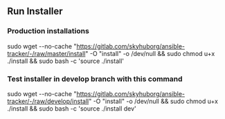 ## Run Installer

### Production installations
sudo wget --no-cache "https://gitlab.com/skyhuborg/ansible-tracker/-/raw/master/install" -O "install" -o /dev/null && sudo chmod u+x ./install && sudo bash -c 'source ./install'

### Test installer in develop branch with this command
sudo wget --no-cache "https://gitlab.com/skyhuborg/ansible-tracker/-/raw/develop/install" -O "install" -o /dev/null && sudo chmod u+x ./install && sudo bash -c 'source ./install dev'
